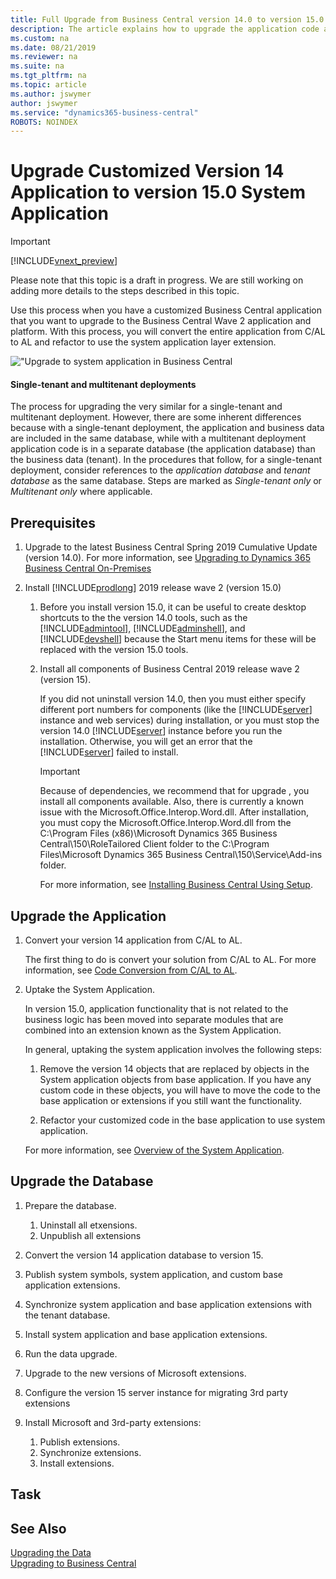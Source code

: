 ```yaml
---
title: Full Upgrade from Business Central version 14.0 to version 15.0 
description: The article explains how to upgrade the application code and how to merge code from different versions of the application.
ms.custom: na
ms.date: 08/21/2019
ms.reviewer: na
ms.suite: na
ms.tgt_pltfrm: na
ms.topic: article
ms.author: jswymer
author: jswymer
ms.service: "dynamics365-business-central"
ROBOTS: NOINDEX
---
```

# Upgrade Customized Version 14 Application to version 15.0 System Application

> [!IMPORTANT]  
> [!INCLUDE[vnext_preview](../developer/includes/vnext_preview.md)] 
>
> Please note that this topic is a draft in progress. We are still working on adding more details to the steps described in this topic.

Use this process when you have a customized Business Central application that you want to upgrade to the Business Central Wave 2 application and platform. With this process, you will convert the entire application from C/AL to AL and refactor to use the system application layer extension.

<!-- For this scenario, I used a BC 14.0 modified base application on a BC 14.0 server instance, which include some customization on C/AL objects in the base application and a custom extension that modified the Item table. is proecess will convert the entire BC 14 custom application to an Extension on the BC 15 platform.-->

!["Upgrade to system application in Business Central](../developer/media/bc15-system-application-upgrade-customized-app.png "Upgrade to system application in Business Central")
 

#### Single-tenant and multitenant deployments

The process for upgrading the very similar for a single-tenant and multitenant deployment. However, there are some inherent differences because with a single-tenant deployment, the application and business data are included in the same database, while with a multitenant deployment application code is in a separate database (the application database) than the business data (tenant). In the procedures that follow, for a single-tenant deployment, consider references to the *application database* and *tenant database* as the same database. Steps are marked as *Single-tenant only* or *Multitenant only* where applicable.

## Prerequisites

1.  Upgrade to the latest Business Central Spring 2019 Cumulative Update (version 14.0). For more information, see [Upgrading to Dynamics 365 Business Central On-Premises](upgrading-to-business-central-on-premises.md)

2. Install [!INCLUDE[prodlong](../developer/includes/prodlong.md)] 2019 release wave 2 (version 15.0)

    1. Before you install version 15.0, it can be useful to create desktop shortcuts to the the version 14.0 tools, such as the [!INCLUDE[admintool](../developer/includes/admintool.md)], [!INCLUDE[adminshell](../developer/includes/adminshell.md)], and [!INCLUDE[devshell](../developer/includes/devshell.md)] because the Start menu items for these will be replaced with the version 15.0 tools.
    
    2. Install all components of Business Central 2019 release wave 2 (version 15).
    
        If you did not uninstall version 14.0, then you must either specify different port numbers for components (like the [!INCLUDE[server](../developer/includes/server.md)] instance and web services) during installation, or you must stop the version 14.0 [!INCLUDE[server](../developer/includes/server.md)] instance before you run the installation. Otherwise, you will get an error that the [!INCLUDE[server](../developer/includes/server.md)] failed to install.
    
        > [!IMPORTANT]
        > Because of dependencies, we recommend that for upgrade , you install all components available. Also, there is currently a known issue with the Microsoft.Office.Interop.Word.dll. After installation, you must copy the Microsoft.Office.Interop.Word.dll from the C:\Program Files (x86)\Microsoft Dynamics 365 Business Central\150\RoleTailored Client folder to the C:\Program Files\Microsoft Dynamics 365 Business Central\150\Service\Add-ins folder.
    
        For more information, see [Installing Business Central Using Setup](../deployment/install-using-setup.md).

## Upgrade the Application

1. Convert your version 14 application from C/AL to AL.

    The first thing to do is convert your solution from C/AL to AL. For more information, see [Code Conversion from C/AL to AL](devenv-code-conversion.md).

2. Uptake the System Application.

    In version 15.0, application functionality that is not related to the business logic has been moved into separate modules that are combined into an extension known as the System Application.
    
    In general, uptaking the system application involves the following steps:
    
    1. Remove the version 14 objects that are replaced by objects in the System application objects from base application. If you have any custom code in these objects, you will have to move the code to the base application or extensions if you still want  the functionality.
    
    2. Refactor your customized code in the base application to use system application.
    
    For more information, see [Overview of the System Application](../developer/devenv-system-application-overview.md).

## Upgrade the Database 

1. Prepare the database.
    1. Uninstall all etxensions.
    2. Unpublish all extensions
2. Convert the version 14 application database to version 15.
3. Publish system symbols, system application, and custom base application extensions.
4. Synchronize system application and base application extensions with the tenant database.
5. Install system application and base application extensions.
6. Run the data upgrade.
7. Upgrade to the new versions of Microsoft extensions.
8. Configure the version 15 server instance for migrating 3rd party extensions
9. Install Microsoft and 3rd-party extensions:

    1. Publish extensions.
    2. Synchronize extensions.
    3. Install extensions.

## Task 
## See Also  
[Upgrading the Data](Upgrading-the-Data.md)   
[Upgrading to Business Central](upgrading-to-business-central.md)  
